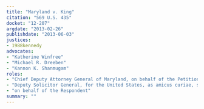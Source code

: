 ```yaml
---
title: "Maryland v. King"
citation: "569 U.S. 435"
docket: "12-207"
argdate: "2013-02-26"
publishdate: "2013-06-03"
justices:
- 1988kennedy
advocates:
- "Katherine Winfree"
- "Michael R. Dreeben"
- "Kannon K. Shanmugam"
roles:
- "Chief Deputy Attorney General of Maryland, on behalf of the Petitioner"
- "Deputy Solicitor General, for the United States, as amicus curiae, supporting the Petitioner"
- "on behalf of the Respondent"
summary: ""
---
```



